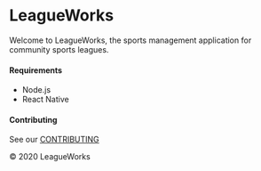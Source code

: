 # LeagueWorks

Welcome to LeagueWorks, the sports management application for community sports leagues.

#### Requirements

- Node.js
- React Native

#### Contributing

See our [CONTRIBUTING](./CONTRIBUTING.md)

© 2020 LeagueWorks